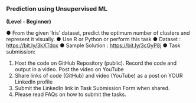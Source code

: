 ### Prediction using Unsupervised ML
**(Level - Beginner)**

● From the given ‘Iris’ dataset, predict the optimum number of clusters
and represent it visually.
● Use R or Python or perform this task
● Dataset : https://bit.ly/3kXTdox
● Sample Solution : https://bit.ly/3cGyP8j
● Task submission:
1. Host the code on GitHub Repository (public). Record the code and
output in a video. Post the video on YouTube
2. Share links of code (GitHub) and video (YouTube) as a post on
YOUR LinkedIn profile
3. Submit the LinkedIn link in Task Submission Form when shared.
4. Please read FAQs on how to submit the tasks.
